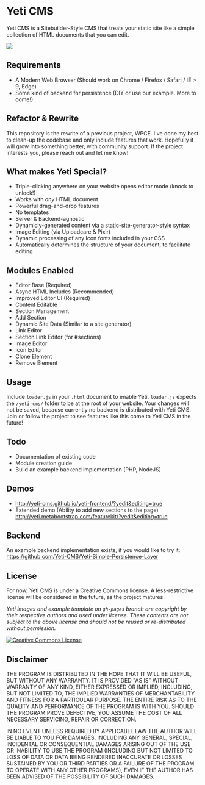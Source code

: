 # Yeti CMS
Yeti CMS is a Sitebuilder-Style CMS that treats your static site like a simple collection of HTML documents that you can edit.

<img style="-webkit-user-select: none; cursor: zoom-in;" src="http://g.recordit.co/iN2JalXJRs.gif">

## Requirements
- A Modern Web Browser (Should work on Chrome / Firefox / Safari / IE > 9, Edge)
- Some kind of backend for persistence (DIY or use our example. More to come!)

## Refactor & Rewrite
This repository is the rewrite of a previous project, WPCE. I've done my best to clean-up the codebase and only include features that work. Hopefully it will grow into something better, with community support. If the project interests you, please reach out and let me know!

## What makes Yeti Special?
- Triple-clicking anywhere on your website opens editor mode (knock to unlock!)
- Works with *any* HTML document
- Powerful drag-and-drop features
- No templates
- Server & Backend-agnostic
- Dynamicly-generated content via a static-site-generator-style syntax
- Image Editing (via Uploadcare & Pixlr)
- Dynamic processing of any Icon fonts included in your CSS
- Automatically determines the structure of your document, to facilitate editing


## Modules Enabled
- Editor Base (Required)
- Async HTML Includes (Recommended)
- Improved Editor UI (Required)
- Content Editable
- Section Management
- Add Section
- Dynamic Site Data (Similar to a site generator)
- Link Editor
- Section Link Editor (for #sections)
- Image Editor
- Icon Editor
- Clone Element
- Remove Element

## Usage
Include `loader.js` in your `.html` document to enable Yeti. `loader.js` expects the `/yeti-cms/` folder to be at the root of your website. Your changes will not be saved, because currently no backend is distributed with Yeti CMS. Join or follow the project to see features like this come to Yeti CMS in the future!

## Todo
- Documentation of existing code
- Module creation guide
- Build an example backend implementation (PHP, NodeJS)

## Demos
- <a href="http://yeti-cms.github.io/yeti-frontend/?yedit&editing=true" target="_blank">http://yeti-cms.github.io/yeti-frontend/?yedit&editing=true</a>
- Extended demo (Ability to add new sections to the page) <a href="http://yeti.metabootstrap.com/featurekit/?yedit&editing=true" target="_blank">http://yeti.metabootstrap.com/featurekit/?yedit&editing=true</a>

## Backend
An example backend implementation exists, if you would like to try it: https://github.com/Yeti-CMS/Yeti-Simple-Persistence-Layer

## License
For now, Yeti CMS is under a Creative Commons license. A less-restrictive license will be considered in the future, as the project matures.

*Yeti images and example template on `gh-pages` branch are copyright by their respective authors and used under license. These contents are not subject to the above license and should not be reused or re-distributed without permission.*

<a rel="license" href="http://creativecommons.org/licenses/by-sa/4.0/"><img alt="Creative Commons License" style="border-width:0" src="https://i.creativecommons.org/l/by-sa/4.0/88x31.png" /></a>


## Disclaimer
THE PROGRAM IS DISTRIBUTED IN THE HOPE THAT IT WILL BE USEFUL, BUT WITHOUT ANY WARRANTY. IT IS PROVIDED "AS IS" WITHOUT WARRANTY OF ANY KIND, EITHER EXPRESSED OR IMPLIED, INCLUDING, BUT NOT LIMITED TO, THE IMPLIED WARRANTIES OF MERCHANTABILITY AND FITNESS FOR A PARTICULAR PURPOSE. THE ENTIRE RISK AS TO THE QUALITY AND PERFORMANCE OF THE PROGRAM IS WITH YOU. SHOULD THE PROGRAM PROVE DEFECTIVE, YOU ASSUME THE COST OF ALL NECESSARY SERVICING, REPAIR OR CORRECTION.

IN NO EVENT UNLESS REQUIRED BY APPLICABLE LAW THE AUTHOR WILL BE LIABLE TO YOU FOR DAMAGES, INCLUDING ANY GENERAL, SPECIAL, INCIDENTAL OR CONSEQUENTIAL DAMAGES ARISING OUT OF THE USE OR INABILITY TO USE THE PROGRAM (INCLUDING BUT NOT LIMITED TO LOSS OF DATA OR DATA BEING RENDERED INACCURATE OR LOSSES SUSTAINED BY YOU OR THIRD PARTIES OR A FAILURE OF THE PROGRAM TO OPERATE WITH ANY OTHER PROGRAMS), EVEN IF THE AUTHOR HAS BEEN ADVISED OF THE POSSIBILITY OF SUCH DAMAGES.

